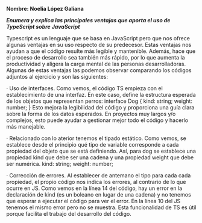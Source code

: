 **Nombre: Noelia López Galiana**

***Enumera y explica las principales ventajas que aporta el uso de TypeScript sobre JavaScript***


Typescript es un lenguaje que se basa en JavaScript pero que nos ofrece algunas ventajas en su uso respecto de su predecesor. Estas ventajas nos ayudan a que el código resulte más legible y mantenible. Además, hace que el proceso de desarrollo sea también más rápido, por lo que aumenta la productividad y aligera la carga mental de las personas desarrolladoras. Algunas de estas ventajas las podemos observar comparando los códigos adjuntos al ejercicio y son las siguientes: 

· Uso de interfaces. Como vemos, el código TS empieza con el establecimiento de una interfaz. En este caso, define la estructura esperada de los objetos que representan perros:
interface Dog {
  kind: string;
  weight: number;
}
Esto mejora la legibilidad del código y proporciona una guía clara sobre la forma de los datos esperados. En proyectos muy largos y/o complejos, esto puede ayudar a gestionar mejor todo el código y hacerlo más manejable. 

· Relacionado con lo aterior tenemos el tipado estático. Como vemos, se establece desde el principio qué tipo de variable corresponde a cada propiedad del objeto que se está definiendo. Así, para dog se establece una propiedad kind que debe ser una cadena y una propiedad weight que debe ser numérica. 
  kind: string;
  weight: number;

· Corrección de errores. Al establecer de antemano el tipo para cada cada propiedad, el propio código nos indica los errores, al contrario de lo que ocurre en JS. Como vemos en la línea 14 del código, hay un error en la declaración de kind (es un boleano en lugar de una cadena) y no tenemos que esperar a ejecutar el código para ver el error. En la línea 10 del JS tenemos el mismo error pero no se muestra. Esta funcionalidad de TS es útil porque facilita el trabajo del desarrollo del código. 

